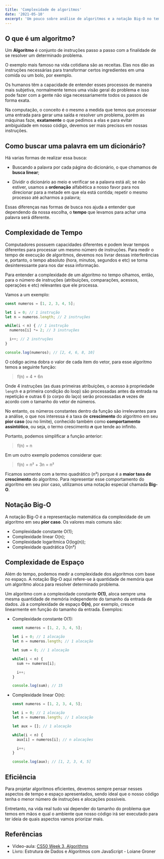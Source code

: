 ```yaml
---
title: 'Complexidade de algoritmos'
date: '2021-05-10'
excerpt: 'Um pouco sobre análise de algoritmos e a notação Big-O no tempo e no espaço.'
---
```


## O que é um algoritmo?

Um **Algoritmo** é conjunto de instruções passo a passo com a finalidade de se resolver um determinado problema.

O exemplo mais famoso na vida cotidiana são as receitas. Elas nos dão as instruções necessárias para transformar certos ingredientes em uma comida ou um bolo, por exemplo.

Os humanos têm a capacidade de entender esses processos de maneira mais subjetiva, normalmente temos uma visão geral do problema e isso pode fazer com a gente não siga necessariamente todos os passos de forma exata.

Na computação, o conceito é o mesmo a medida que temos que processar uma entrada para gerar uma saída e resolver um problema, porém as máquinas faze, **exatamente** o que pedimos a elas e para evitar ambiguidade em nosso código, devemos ser mais precisos em nossas instruções.

## Como buscar uma palavra em um dicionário?

Há varias formas de realizar essa busca:

- Buscando a palavra por cada página do dicionário, o que chamamos de **busca linear**;

- Dividir o dicionário ao meio e verificar se a palavra está ali; se não estiver, usamos a **ordenação** alfabética a nosso favor para nos direcionar para a metade em que ela está contida; repetir o mesmo processo até acharmos a palavra;

Essas diferenças nas formas de busca nos ajuda a entender que dependendo da nossa escolha, o **tempo** que levamos para achar uma palavra será diferente.

## Complexidade de Tempo

Computadores possuem capacidades diferentes e podem levar tempos diferentes para processar um mesmo número de instruções. Para medir o tempo de execução de algoritmos, devemos nos livrar dessas interferências e, portanto, o tempo absoluto (hora, minutos, segundos e etc) se torna desinteressante para nos dar essa informação.

Para entender a complexidade de um algoritmo no tempo olhamos, então, para o número de instruções (atribuições, comparações, acessos, operações e etc) relevantes que ele processa.

Vamos a um exemplo:

```javascript
const numeros = [1, 2, 3, 4, 5];

let i = 0; // 1 instrução
let n = numeros.length; // 2 instruções

while(i < n) { // 1 instrução
  numeros[i] *= 2; // 3 instruções

  i++; // 2 instruções
}

console.log(numeros); // [2, 4, 6, 8, 10]
```

O código acima dobra o valor de cada item do vetor, para esse algoritmo temos a seguinte função:

> f(n) = 4 + 6n

Onde 4 instruções (as duas primeiras atribuições, o acesso à propriedade `length` e a primeira condição do loop) são processadas antes da entrada na repetição e outras 6 (o corpo do laço) serão processadas ***n*** vezes de acordo com o tamanho do vetor de números.

No entanto, os números constantes dentro da função são irrelevantes para a análise, o que nos interessa é a taxa de **crescimento** do algoritmo em seu **pior caso** (ou no limite), conhecido também como **comportamento assintótico**, ou seja, o termo crescimento ***n*** que tende ao infinito.

Portanto, podemos simplificar a função anterior:

> f(n) = n

Em um outro exemplo podemos considerar que:

> f(n) = n² + 3n = n²

Ficamos somente com a termo quadrático (n²) porque é a **maior taxa de crescimento** do algoritmo. Para representar esse comportamento do algoritmo em seu pior caso, utilizamos uma notação especial chamada **Big-O**.

## Notação Big-O

A notação Big-O é a representação matemática da complexidade de um algoritmo em seu **pior caso**. Os valores mais comuns são:

- Complexidade constante O(1);
- Complexidade linear O(n);
- Complexidade logarítmica O(log(n));
- Complexidade quadrática O(n²)

## Complexidade de Espaço

Além do tempo, podemos medir a complexidade dos algoritmos com base no espaço. A notação Big-O aqui refere-se à quantidade de memória que um algoritmo aloca para resolver determinado problema.

Um algoritmo com a complexidade constante **O(1)**, aloca sempre uma mesma quantidade de memória independente do tamanho da entrada de dados. Já a complexidade de espaço **O(n)**, por exemplo, cresce linearmente em função do tamanho da entrada. Exemplos:

- Complexidade constante O(1):
  ```javascript
  const numeros = [1, 2, 3, 4, 5];

  let i = 0; // 1 alocação
  let n = numeros.length; // 1 alocação

  let sum = 0; // 1 alocação

  while(i < n) {
    sum += numeros[i];

    i++;
  }

  console.log(sum); // 15
  ```

- Complexidade linear O(n):
  ```javascript
  const numeros = [1, 2, 3, 4, 5];

  let i = 0; // 1 alocação
  let n = numeros.length; // 1 alocação

  let aux = []; // 1 alocação

  while(i < n) {
    aux[i] = numeros[i]; // n alocações

    i++;
  }

  console.log(aux); // [1, 2, 3, 4, 5]
  ```

## Eficiência

Para projetar algoritmos eficientes, devemos sempre pensar nesses aspectos de tempo e espaço apresentados, sendo ideal que o nosso código tenha o menor número de instruções e alocações possíveis.

Entretanto, na vida real tudo vai depender do tamanho do problema que temos em mãos e qual o ambiente que nosso código irá ser executado para ter ideia de quais aspectos vamos priorizar mais.

## Referências

- Video-aula: [CS50 Week 3, Algorithms](https://cs50.harvard.edu/x/2021/weeks/3/)
- Livro: Estrutura de Dados e Algoritmos com JavaScript - Loiane Groner

